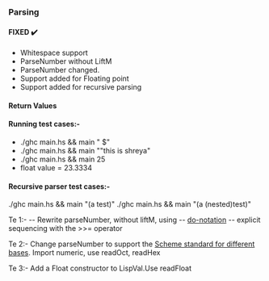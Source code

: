 ### Parsing
#### FIXED :heavy_check_mark:
- Whitespace support
- ParseNumber without LiftM
- ParseNumber changed.
- Support added for Floating point
- Support added for recursive parsing

#### Return Values

#### Running test cases:-

- ./ghc main.hs && main " $"
- ./ghc main.hs && main "\"this is shreya\"
- ./ghc main.hs && main 25
- float value = 23.3334

#### Recursive parser test cases:-

./ghc main.hs && main "(a test)"
./ghc main.hs && main "(a (nested)test)"

Te 1:- 
-- Rewrite parseNumber, without liftM, using
-- [do-notation](http://www.haskell.org/haskellwiki/all_about_monads#Do_notation)
-- explicit sequencing with the >>= operator 

Te 2:- Change parseNumber to support the [Scheme standard for different bases](http://www.schemers.org/Documents/Standards/R5RS/HTML/r5rs-Z-H-9.html#%_sec_6.2.4). Import numeric, use readOct, readHex

Te 3:- Add a Float constructor to LispVal.Use readFloat